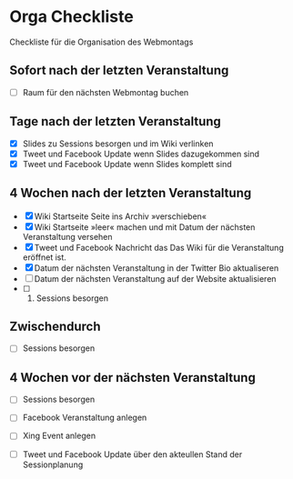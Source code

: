 # Orga Checkliste
Checkliste für die Organisation des Webmontags

## Sofort nach der letzten Veranstaltung

- [ ] Raum für den nächsten Webmontag buchen

## Tage nach der letzten Veranstaltung

- [x] Slides zu Sessions besorgen und im Wiki verlinken
- [x] Tweet und Facebook Update wenn Slides dazugekommen sind
- [x] Tweet und Facebook Update wenn Slides komplett sind

## 4 Wochen nach der letzten Veranstaltung

- [x] Wiki Startseite Seite ins Archiv »verschieben«
- [x] Wiki Startseite »leer« machen und mit Datum der nächsten Veranstaltung versehen
- [x] Tweet und Facebook Nachricht das Das Wiki für die Veranstaltung eröffnet ist.
- [x] Datum der nächsten Veranstaltung in der Twitter Bio aktualiseren
- [ ] Datum der nächsten Veranstaltung auf der Website aktualisieren
- [ ] 1. Sessions besorgen 

## Zwischendurch

- [ ] Sessions besorgen 

## 4 Wochen vor der nächsten Veranstaltung
 
- [ ] Sessions besorgen  
- [ ] Facebook Veranstaltung anlegen
- [ ] Xing Event anlegen
- [ ] Tweet und Facebook Update über den akteullen Stand der Sessionplanung


